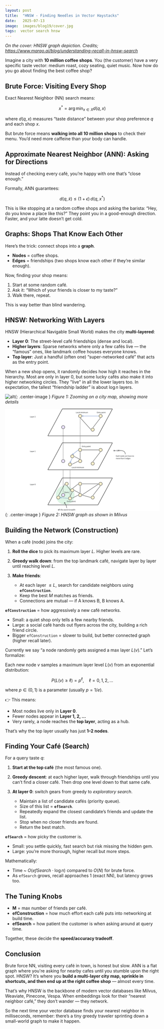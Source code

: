 ```yaml
---
layout: post
title:  "HNSW - Finding Needles in Vector Haystacks"
date:   2025-07-13
image:  images/blog19/cover.jpg
tags:  vector search hnsw
---
```

*On the cover: HNSW graph depiction. Credits; https://www.marqo.ai/blog/understanding-recall-in-hnsw-search*

Imagine a city with **10 million coffee shops**.
You (the customer) have a very specific taste vector: medium roast, cozy seating, quiet music. Now how do you go about finding the best coffee shop?


## Brute Force: Visiting Every Shop

Exact Nearest Neighbor (NN) search means:

$$
x^* = \arg\min_{x \in X} d(q, x)
$$

where $d(q,x)$ measures “taste distance” between your shop preference $q$ and each shop $x$.

But brute force means **walking into all 10 million shops** to check their menu. You’d need more caffeine than your body can handle.



## Approximate Nearest Neighbor (ANN): Asking for Directions

Instead of checking every café, you’re happy with one that’s “close enough.”

Formally, ANN guarantees:

$$
d(q, \tilde{x}) \leq (1+\epsilon) \, d(q, x^*)
$$

This is like stopping at a random coffee shops and asking the barista: “Hey, do you know a place like this?” They point you in a good-enough direction. Faster, and your latte doesn’t get cold.



## Graphs: Shops That Know Each Other

Here’s the trick: connect shops into a **graph**.

* **Nodes** = coffee shops.
* **Edges** = friendships (two shops know each other if they’re similar enough).

Now, finding your shop means:

1. Start at some random café.
2. Ask it: “Which of your friends is closer to my taste?”
3. Walk there, repeat.

This is way better than blind wandering.



## HNSW: Networking With Layers

HNSW (Hierarchical Navigable Small World) makes the city **multi-layered**:

* **Layer 0**: The street-level café friendships (dense and local).
* **Higher layers**: Sparse networks where only a few cafés live — the “famous” ones, like landmark coffee houses everyone knows.
* **Top layer**: Just a handful (often one) “super-networked café” that acts as the entry point.

When a new shop opens, it randomly decides how high it reaches in the hierarchy. Most are only in layer 0, but some lucky cafés also make it into higher networking circles. They "live" in all the lower layers too. In expectation, the tallest “friendship ladder” is about $\log n$ layers.

![alt](/images/blog19/map_zoom.gif){: .center-image }
*Figure 1: Zooming on a city map, showing more details*


![alt](/images/blog19/hnsw_milvus.png){: .center-image }
*Figure 2: HNSW graph as shown in Milvus*


## Building the Network (Construction)

When a café (node) joins the city:

1. **Roll the dice** to pick its maximum layer $L$. Higher levels are rare.
2. **Greedy walk down**: from the top landmark café, navigate layer by layer until reaching level $L$.
3. **Make friends**:

   * At each layer $\leq L$, search for candidate neighbors using **`efConstruction`**.
   * Keep the best $M$ matches as friends.
   * Connections are mutual — if A knows B, B knows A.

**`efConstruction`** = how aggressively a new café networks.

* Small: a quiet shop only tells a few nearby friends.
* Large: a social café hands out flyers across the city, building a rich friend circle.
* Bigger `efConstruction` = slower to build, but better connected graph (higher recall later).

Currently we say “a node randomly gets assigned a max layer $L(v)$.” Let’s formalize:

Each new node $v$ samples a maximum layer level $L(v)$ from an exponential distribution:

$$
P(L(v) \geq \ell) = p^\ell, \quad \ell = 0,1,2,\dots
$$

where $p \in (0,1)$ is a parameter (usually $p = 1/e$).

👉 This means:

* Most nodes live only in **Layer 0**.
* Fewer nodes appear in **Layer 1, 2, …**
* Very rarely, a node reaches the **top layer**, acting as a hub.

That’s why the top layer usually has just **1–2 nodes**.



## Finding Your Café (Search)

For a query taste $q$:

1. **Start at the top café** (the most famous one).
2. **Greedy descent**: at each higher layer, walk through friendships until you can’t find a closer café. Then drop one level down to that same cafe.
3. **At layer 0**: switch gears from greedy to *exploratory search*.

   * Maintain a list of candidate cafés (priority queue).
   * Size of this list = **`efSearch`**.
   * Repeatedly expand the closest candidate’s friends and update the list.
   * Stop when no closer friends are found.
   * Return the best match.

**`efSearch`** = how picky the customer is.

* Small: you settle quickly, fast search but risk missing the hidden gem.
* Large: you’re more thorough, higher recall but more steps.

Mathematically:

* Time \~ $O(efSearch \cdot \log n)$ compared to $O(N)$ for brute force.
* As `efSearch` grows, recall approaches 1 (exact NN), but latency grows too.



## The Tuning Knobs

* **M** = max number of friends per café.
* **efConstruction** = how much effort each café puts into networking at build time.
* **efSearch** = how patient the customer is when asking around at query time.

Together, these decide the **speed/accuracy tradeoff**.


## Conclusion

Brute force NN, visiting every café in town, is honest but slow. ANN is a flat graph where you're asking for nearby cafes until you stumble upon the right spot. HNSW? It’s where you **build a multi-layer city map, sprinkle in shortcuts, and then end up at the right coffee shop** — almost every time.

That’s why HNSW is the backbone of modern vector databases like Milvus, Weaviate, Pinecone, Vespa. When embeddings look for their “nearest neighbor café,” they don’t wander — they network.

So the next time your vector database finds your nearest neighbor in milliseconds, remember: there’s a tiny greedy traveler sprinting down a small-world graph to make it happen.
